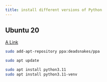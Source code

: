 ```yaml
---
title: install different versions of Python
---
```


## Ubuntu 20

[A Link](https://serverspace.io/support/help/install-python-latest-version-on-ubuntu-20-04/)

```bash
sudo add-apt-repository ppa:deadsnakes/ppa

sudo apt update

sudo apt install python3.11
sudo apt install python3.11-venv
```
